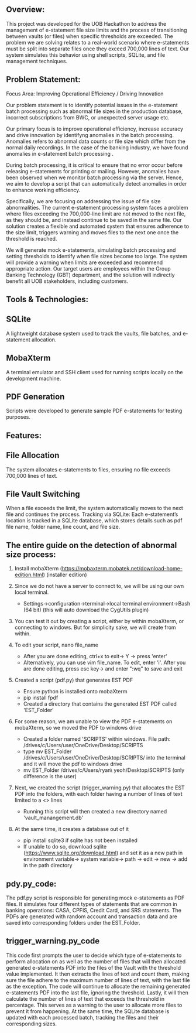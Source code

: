 ## Overview:
This project was developed for the UOB Hackathon to address the management of e-statement file size limits and the process of transitioning between vaults (or files) when specific thresholds are exceeded. The problem we are solving relates to a real-world scenario where e-statements must be split into separate files once they exceed 700,000 lines of text. Our system simulates this behavior using shell scripts, SQLite, and file management techniques.

## Problem Statement:
Focus Area: Improving Operational Efficiency / Driving Innovation

Our problem statement is to identify potential issues in the e-statement batch processing such as abnormal file sizes in the production database, incorrect subscriptions from BWC, or unexpected server usage etc.

Our primary focus is to improve operational efficiency, increase accuracy and drive innovation by identifyng anomalies in the batch processing. Anomalies refers to abnormal data counts or file size which differ from the normal daily recordings. In the case of the banking industry, we have found anomalies in e-statement batch processing . 

During batch processing, it is critical to ensure that no error occur before releasing e-statements for printing or mailing. However, anomalies have been observed when we monitor batch processing via the server. Hence, we aim to develop a script that can automatically detect anomalies in order to enhance working efficiency.   

Specifically, we are focusing on addressing the issue of file size abnormalities. The current e-statement processing system faces a problem where files exceeding the 700,000-line limit are not moved to the next file, as they should be, and instead continue to be saved in the same file. Our solution creates a flexible and automated system that ensures adherence to the size limit, triggers warning and moves files to the next one once the threshold is reached.

We will generate mock e-statements, simulating batch processing and setting thresholds to identify when file sizes become too large. The system will provide a warning when limits are exceeded and recommend appropriate action. Our target users are employees within the Group Banking Technology (GBT) department, and the solution will indirectly benefit all UOB stakeholders, including customers.

## Tools & Technologies:
## SQLite
A lightweight database system used to track the vaults, file batches, and e-statement allocation.
## MobaXterm 
A terminal emulator and SSH client used for running scripts locally on the development machine.
## PDF Generation
Scripts were developed to generate sample PDF e-statements for testing purposes.
## Features:
## File Allocation 
The system allocates e-statements to files, ensuring no file exceeds 700,000 lines of text.
## File Vault Switching
When a file exceeds the limit, the system automatically moves to the next file and continues the process.
Tracking via SQLite: Each e-statement’s location is tracked in a SQLite database, which stores details such as pdf file name, folder name, line count, and file size.

## The entire guide on the detection of abnormal size process:
1. Install mobaXterm (https://mobaxterm.mobatek.net/download-home-edition.html) (installer edition)

2. Since we do not have a server to connect to, we will be using our own local terminal. 
   - Settings->configuration->terminal->local terminal environment->Bash (64 bit) (this will auto download the CygUtils plugin)

3. You can test it out by creating a script, either by within mobaXterm, or connecting to windows. But for simplicity sake, we will create from within. 

4. To edit your script, nano file_name
   - After you are done editing, ctrl+x to exit-> Y -> press 'enter'
   - Alternatively, you can use vim file_name. To edit, enter 'i'. After you are done editing, press esc key-> and enter ":wq" 
     to save and exit

5. Created a script (pdf.py) that generates EST PDF
   - Ensure python is installed onto mobaXterm
   - pip install fpdf 
   - Created a directory that contains the generated EST PDF called 'EST_Folder'

6. For some reason, we am unable to view the PDF e-statements on mobaXterm, so we moved the PDF to windows drive
   - Created a folder named 'SCRIPTS' within windows. File path: /drives/c/Users/user/OneDrive/Desktop/SCRIPTS
   - type mv EST_Folder /drives/c/Users/user/OneDrive/Desktop/SCRIPTS/ into the terminal and it will move the pdf to windows drive
   - mv EST_Folder /drives/c/Users/ryan\ yeoh/Desktop/SCRIPTS (only difference is the user)
                                                                                                     

7. Next, we created the script (trigger_warning.py) that allocates the EST PDF into the folders, with each folder having a number of 
   lines of text limited to a <> lines
   - Running this script will then created a new directory named 'vault_manangement.db'

8. At the same time, it creates a database out of it
   - pip install sqlite3 if sqlite has not been installed
   - If unable to do so, download sqlite (https://www.sqlite.org/download.html) and set it as a new path in environment variable-> system 
     variable-> path -> edit -> new -> add in the path directory


## pdy.py_code:
The pdf.py script is responsible for generating mock e-statements as PDF files. It simulates four different types of statements that are common in banking operations: CASA, CPFIS, Credit Card, and SRS statements. The PDFs are generated with random account and transaction data and are saved into corresponding folders under the EST_Folder.

## trigger_warning.py_code
This code first prompts the user to decide which type of e-statements to perform allocation on as well as the number of files that will then allocated generated e-statements PDF into the files of the Vault with the threshold value implemented. It then extracts the lines of text and count them, making sure the file adhere to the maximum number of lines of text, with the last file as the exception. The code will continue to allocate the remaining generated e-statements PDF into the last file, ignoring the threshold. Lastly, it will then calculate the number of lines of text that exceeds the threshold in percentage. This serves as a warning to the user to allocate more files to prevent it from happening. At the same time, the SQLite database is updated with each processed batch, tracking the files and their corresponding sizes.
